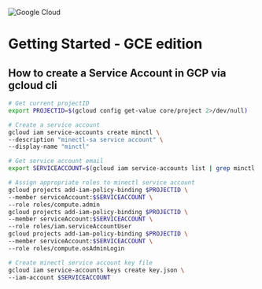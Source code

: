 ![Google Cloud](https://img.shields.io/badge/google--cloud-4285F4?style=for-the-badge&logo=google-cloud&logoColor=white)
# Getting Started - GCE edition

## How to create a Service Account in GCP via gcloud cli

```bash
# Get current projectID
export PROJECTID=$(gcloud config get-value core/project 2>/dev/null)

# Create a service account
gcloud iam service-accounts create minctl \
--description "minectl-sa service account" \
--display-name "minctl"

# Get service account email
export SERVICEACCOUNT=$(gcloud iam service-accounts list | grep minctl | awk '{print $2}')

# Assign appropriate roles to minectl service account
gcloud projects add-iam-policy-binding $PROJECTID \
--member serviceAccount:$SERVICEACCOUNT \
--role roles/compute.admin
gcloud projects add-iam-policy-binding $PROJECTID \
--member serviceAccount:$SERVICEACCOUNT \
--role roles/iam.serviceAccountUser
gcloud projects add-iam-policy-binding $PROJECTID \
--member serviceAccount:$SERVICEACCOUNT \
--role roles/compute.osAdminLogin

# Create minectl service account key file
gcloud iam service-accounts keys create key.json \
--iam-account $SERVICEACCOUNT
```